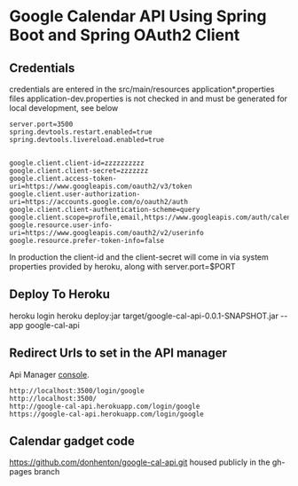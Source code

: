 # Google Calendar API Using Spring Boot and Spring OAuth2 Client

## Credentials
credentials are entered in the src/main/resources application*.properties files
application-dev.properties is not checked in and must be generated for local
development, see below

```
server.port=3500
spring.devtools.restart.enabled=true
spring.devtools.livereload.enabled=true

 
google.client.client-id=zzzzzzzzzz
google.client.client-secret=zzzzzzz
google.client.access-token-uri=https://www.googleapis.com/oauth2/v3/token
google.client.user-authorization-uri=https://accounts.google.com/o/oauth2/auth
google.client.client-authentication-scheme=query
google.client.scope=profile,email,https://www.googleapis.com/auth/calendar
google.resource.user-info-uri=https://www.googleapis.com/oauth2/v2/userinfo
google.resource.prefer-token-info=false
```

In production the client-id and the client-secret will come in via system
properties provided by heroku, along with server.port=$PORT

## Deploy To Heroku
heroku login
heroku deploy:jar target/google-cal-api-0.0.1-SNAPSHOT.jar --app google-cal-api

## Redirect Urls to set in the API manager 

Api Manager [console](https://console.developers.google.com/apis/dashboard?project=event-image-update-system&authuser=1).

```
http://localhost:3500/login/google 
http://localhost:3500/ 
http://google-cal-api.herokuapp.com/login/google 
https://google-cal-api.herokuapp.com/login/google
```

## Calendar gadget code 
https://github.com/donhenton/google-cal-api.git
housed publicly in the gh-pages branch
